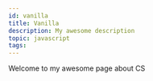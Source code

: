 ```yaml
---
id: vanilla
title: Vanilla
description: My awesome description
topic: javascript
tags:
---
```


Welcome to my awesome page about  CS

